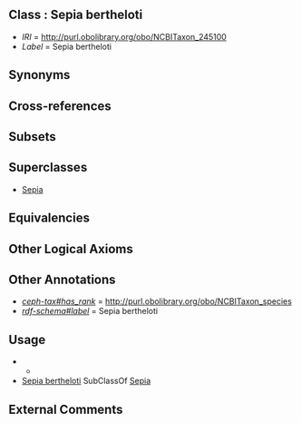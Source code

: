 
## Class : Sepia bertheloti

 * *IRI* = http://purl.obolibrary.org/obo/NCBITaxon_245100
 * *Label* = Sepia bertheloti

## Synonyms


## Cross-references


## Subsets


## Superclasses

 * [Sepia](../../NCBITaxon/09/NCBITaxon_6609.md)

## Equivalencies


## Other Logical Axioms


## Other Annotations

 * *[ceph-tax#has_rank](../../ceph-tax#has/nk/ceph-tax#has_rank.md)* = http://purl.obolibrary.org/obo/NCBITaxon_species
 * *[rdf-schema#label](../../el/rdf-schema#label.md)* = Sepia bertheloti

## Usage

 * -
 * [Sepia bertheloti](../../NCBITaxon/00/NCBITaxon_245100.md) SubClassOf [Sepia](../../NCBITaxon/09/NCBITaxon_6609.md)

## External Comments

